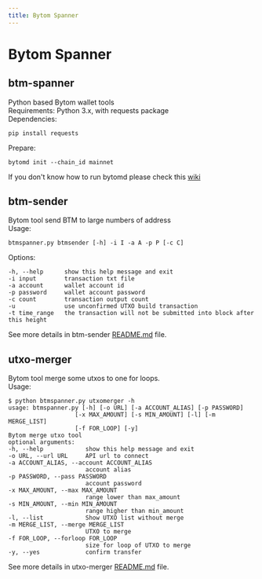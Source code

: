 ```yaml
---
title: Bytom Spanner
---
```


# Bytom Spanner

<a name="btm-spanner"></a>
## btm-spanner

Python based Bytom wallet tools<br />Requirements: Python 3.x, with requests package<br />Dependencies:

```
pip install requests
```

Prepare:

```
bytomd init --chain_id mainnet
```

If you don't know how to run bytomd please check this [wiki](https://github.com/Bytom/bytom/wiki/Build-and-Install)

<a name="btm-sender"></a>
## btm-sender

Bytom tool send BTM to large numbers of address<br />Usage:

```
btmspanner.py btmsender [-h] -i I -a A -p P [-c C]
```

Options:

```
-h, --help      show this help message and exit
-i input        transaction txt file
-a account      wallet account id
-p password     wallet account password
-c count        transaction output count
-u              use unconfirmed UTXO build transaction
-t time_range   the transaction will not be submitted into block after this height
```

See more details in btm-sender [README.md](https://github.com/Bytom/btm-spanner/blob/master/btmsender/README.md) file.

<a name="utxo-merger"></a>
## utxo-merger

Bytom tool merge some utxos to one for loops.<br />Usage:

```
$ python btmspanner.py utxomerger -h
usage: btmspanner.py [-h] [-o URL] [-a ACCOUNT_ALIAS] [-p PASSWORD]
                   [-x MAX_AMOUNT] [-s MIN_AMOUNT] [-l] [-m MERGE_LIST]
                   [-f FOR_LOOP] [-y]
Bytom merge utxo tool
optional arguments:
-h, --help            show this help message and exit
-o URL, --url URL     API url to connect
-a ACCOUNT_ALIAS, --account ACCOUNT_ALIAS
                      account alias
-p PASSWORD, --pass PASSWORD
                      account password
-x MAX_AMOUNT, --max MAX_AMOUNT
                      range lower than max_amount
-s MIN_AMOUNT, --min MIN_AMOUNT
                      range higher than min_amount
-l, --list            Show UTXO list without merge
-m MERGE_LIST, --merge MERGE_LIST
                      UTXO to merge
-f FOR_LOOP, --forloop FOR_LOOP
                      size for loop of UTXO to merge
-y, --yes             confirm transfer
```

See more details in utxo-merger [README.md](https://github.com/Bytom/btm-spanner/blob/master/utxomerger/README.md) file.

